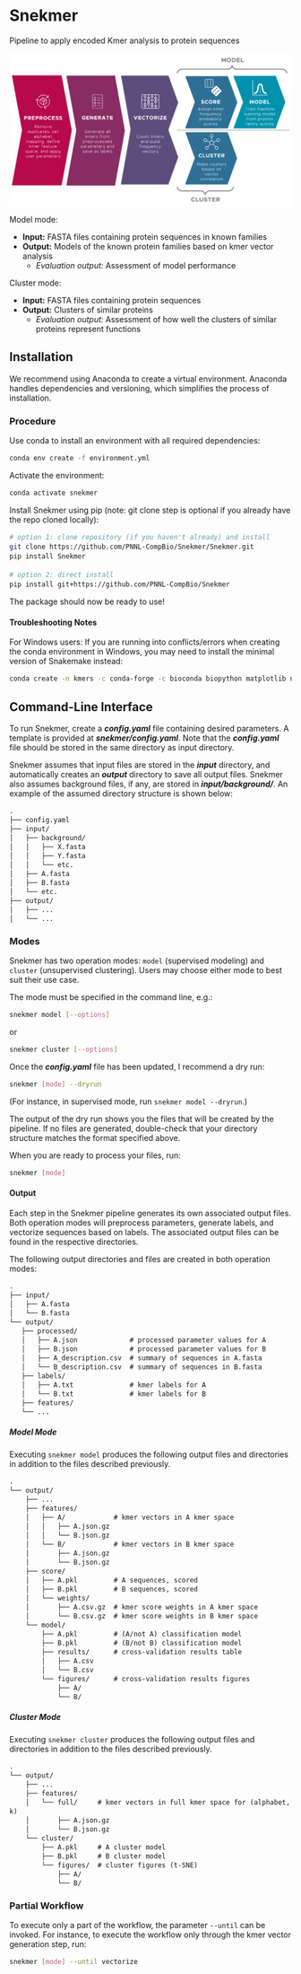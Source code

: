 # Snekmer

Pipeline to apply encoded Kmer analysis to protein sequences

<p align="center">
  <img align="center" src="resources/snekmer_workflow.png">
</p>

Model mode:

* **Input:** FASTA files containing protein sequences in known families
* **Output:** Models of the known protein families based on kmer vector
  analysis
  * _Evaluation output:_ Assessment of model performance

Cluster mode:

* **Input:** FASTA files containing protein sequences
* **Output:** Clusters of similar proteins
  * _Evaluation output:_ Assessment of how well the clusters of similar
  proteins represent functions

## Installation

We recommend using Anaconda to create a virtual environment. Anaconda handles dependencies and versioning, which simplifies the process of installation.

### Procedure

Use conda to install an environment with all required dependencies:

```bash
conda env create -f environment.yml
```

Activate the environment:

```bash
conda activate snekmer
```

Install Snekmer using pip (note: git clone step is optional if you
 already have the repo cloned locally):

```bash
# option 1: clone repository (if you haven't already) and install
git clone https://github.com/PNNL-CompBio/Snekmer/Snekmer.git
pip install Snekmer

# option 2: direct install
pip install git+https://github.com/PNNL-CompBio/Snekmer
```

The package should now be ready to use!

#### Troubleshooting Notes

For Windows users: If you are running into conflicts/errors when creating
  the conda environment in Windows, you may need to install the minimal
  version of Snakemake instead:

```bash
conda create -n kmers -c conda-forge -c bioconda biopython matplotlib numpy pandas seaborn snakemake-minimal scikit-learn
```

## Command-Line Interface

To run Snekmer, create a **_config.yaml_** file containing desired
  parameters. A template is provided at **_snekmer/config.yaml_**.
  Note that the **_config.yaml_** file should be stored in the same
  directory as input directory.

Snekmer assumes that input files are stored in the **_input_** directory,
  and automatically creates an **_output_** directory to save all output
  files. Snekmer also assumes background files, if any, are stored in
  **_input/background/_**. An example of the assumed directory structure
  is shown below:

```
.
├── config.yaml
├── input/
│   ├── background/
│   │   ├── X.fasta
│   │   ├── Y.fasta
│   │   └── etc.
│   ├── A.fasta
│   ├── B.fasta
│   └── etc.
├── output/
│   ├── ...
│   └── ...
```

<!-- In particular, be sure to set `output: save_dir` to the desired output file
 directory, and make sure that `input: fasta_dir` is pointing toward the
 directory containing .fasta input files. -->

### Modes

Snekmer has two operation modes: `model` (supervised modeling) and `cluster`
  (unsupervised clustering). Users may choose either mode to best suit their
  use case.

The mode must be specified in the command line, e.g.:

```bash
snekmer model [--options]
```
or

```bash
snekmer cluster [--options]
```

Once the **_config.yaml_** file has been updated, I recommend a dry run:

```bash
snekmer [mode] --dryrun
```

(For instance, in supervised mode, run `snekmer model --dryrun`.)

The output of the dry run shows you the files that will be created by the
 pipeline. If no files are generated, double-check   that your directory
 structure matches the format specified above.

When you are ready to process your files, run:

```bash
snekmer [mode]
```

#### Output

Each step in the Snekmer pipeline generates its own associated output files.
 Both operation modes will preprocess parameters, generate labels, and
 vectorize sequences based on labels. The associated output files can be
 found in the respective directories.

The following output directories and files are created in both operation modes:

```
.
├── input/
│   ├── A.fasta
│   └── B.fasta
└── output/
   ├── processed/
   │   ├── A.json             # processed parameter values for A
   │   ├── B.json             # processed parameter values for B
   │   ├── A_description.csv  # summary of sequences in A.fasta
   │   └── B_description.csv  # summary of sequences in B.fasta
   ├── labels/
   │   ├── A.txt              # kmer labels for A
   │   └── B.txt              # kmer labels for B
   ├── features/
   └── ...

```

##### Model Mode

Executing `snekmer model` produces the following output files and directories
 in addition to the files described previously.

```
.
└── output/
    ├── ...
    ├── features/
    │   ├── A/            # kmer vectors in A kmer space
    │   │   ├── A.json.gz
    │   │   └── B.json.gz
    │   └── B/            # kmer vectors in B kmer space
    │       ├── A.json.gz
    │       └── B.json.gz
    ├── score/
    │   ├── A.pkl         # A sequences, scored
    │   ├── B.pkl         # B sequences, scored
    │   └── weights/
    │       ├── A.csv.gz  # kmer score weights in A kmer space
    │       └── B.csv.gz  # kmer score weights in B kmer space
    └── model/
        ├── A.pkl         # (A/not A) classification model
        ├── B.pkl         # (B/not B) classification model
        ├── results/      # cross-validation results table
        │   ├── A.csv
        │   └── B.csv
        └── figures/      # cross-validation results figures
            ├── A/
            └── B/

```

##### Cluster Mode

Executing `snekmer cluster` produces the following output files and
 directories in addition to the files described previously.

```
.
└── output/
    ├── ...
    ├── features/
    │   └── full/     # kmer vectors in full kmer space for (alphabet, k)
    │       ├── A.json.gz
    │       └── B.json.gz
    └── cluster/
        ├── A.pkl     # A cluster model
        ├── B.pkl     # B cluster model
        └── figures/  # cluster figures (t-SNE)
            ├── A/
            └── B/

```

### Partial Workflow

To execute only a part of the workflow, the parameter `--until` can be invoked.
For instance, to execute the workflow only through the kmer vector generation
step, run:

```bash
snekmer [mode] --until vectorize
```

<!-- ### Extra Notes

The Snekmer CLI is ready-to-use in the above format, but if you run
  `snekmer --help`, you'll notice many extra parameters.
  Ignore these for now; these are a WIP still! -->

